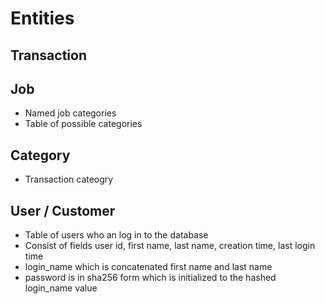 
# Entities

## Transaction

## Job
 - Named job categories
 - Table of possible categories 

## Category 
 - Transaction cateogry

## User / Customer
 - Table of users who an log in to the database
 - Consist of fields user id, first name, last name, creation time, last login time
 - login_name which is concatenated first name and last name
 - password is in sha256 form which is initialized to the hashed login_name value 
